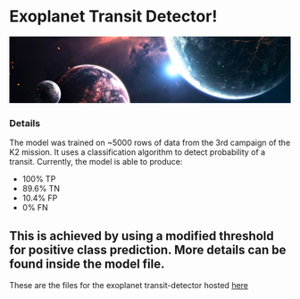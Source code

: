# Exoplanet Transit Detector!

![lc](assets/header.png)

### Details

The model was trained on ~5000 rows of data from the 3rd campaign of the K2 mission. It uses a
classification algorithm to detect probability of a transit. Currently, the model is able to produce:

* 100% TP
* 89.6% TN
* 10.4% FP
* 0% FN

This is achieved by using a modified threshold for positive class prediction. More details can be found inside the model file.
---------------------
These are the files for the exoplanet transit-detector hosted [here](https://transit-detection.herokuapp.com)

